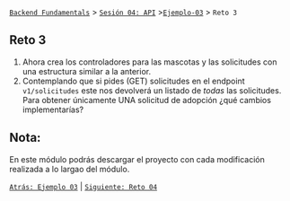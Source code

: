 [`Backend Fundamentals`](../../README.md) > [`Sesión 04: API`](../README.md) >[`Ejemplo-03`](../Ejemplo-03) > `Reto 3`
	
## Reto 3

1. Ahora crea los controladores para las mascotas y las solicitudes con una estructura similar a la anterior.
2. Contemplando que si pides (GET) solicitudes en el endpoint `v1/solicitudes` este nos devolverá un listado de *todas* las solicitudes. Para obtener únicamente UNA solicitud de adopción ¿qué cambios implementarías?

## Nota: 

En este módulo podrás descargar el proyecto con cada modificación realizada a lo largao del módulo.

[`Atrás: Ejemplo 03`](https://github.com/beduExpert/A2-Backend-Fundamentals-2020/tree/master/Sesion-04/Ejemplo-03) | [`Siguiente: Reto 04`](https://github.com/beduExpert/A2-Backend-Fundamentals-2020/tree/master/Sesion-04/Reto-04)
